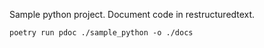 Sample python project.
Document code in restructuredtext.

`poetry run pdoc ./sample_python -o ./docs`